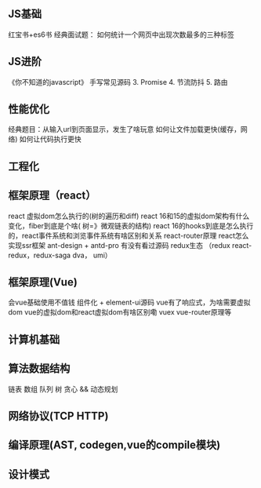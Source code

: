 ## JS基础
红宝书+es6书
经典面试题： 如何统计一个网页中出现次数最多的三种标签
## JS进阶

《你不知道的javascript》
手写常见源码
3. Promise
4. 节流防抖
5. 路由

## 性能优化
经典题目：从输入url到页面显示，发生了啥玩意
如何让文件加载更快(缓存，网络)
如何让代码执行更快

## 工程化
## 框架原理（react）
react 虚拟dom怎么执行的(树的遍历和diff)
react 16和15的虚拟dom架构有什么变化，fiber到底是个啥( 树=》微观链表的结构)
react 16的hooks到底是怎么执行的，react事件系统和浏览事件系统有啥区别和关系
react-router原理
react怎么实现ssr框架
ant-design + antd-pro 有没有看过源码
redux生态 （redux react-redux，redux-saga dva， umi）


## 框架原理(Vue)
会vue基础使用不值钱
组件化 + element-ui源码
vue有了响应式，为啥需要虚拟dom
vue的虚拟dom和react虚拟dom有啥区别嘞
vuex vue-router原理等
## 计算机基础
## 算法数据结构
链表
数组
队列
树
贪心 && 动态规划
## 网络协议(TCP HTTP)
## 编译原理(AST, codegen,vue的compile模块)
## 设计模式

